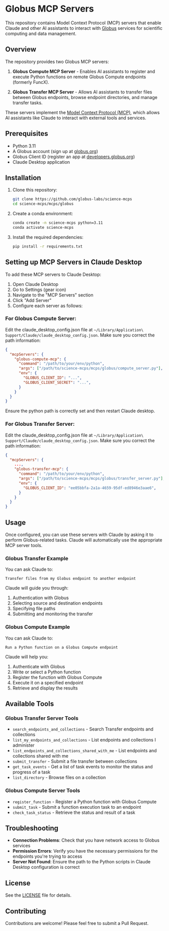 # Globus MCP Servers

This repository contains Model Context Protocol (MCP) servers that enable Claude and other AI assistants to interact with [Globus](https://www.globus.org/) services for scientific computing and data management.

## Overview

The repository provides two Globus MCP servers:

1. **Globus Compute MCP Server** - Enables AI assistants to register and execute Python functions on remote Globus Compute endpoints (formerly FuncX).

2. **Globus Transfer MCP Server** - Allows AI assistants to transfer files between Globus endpoints, browse endpoint directories, and manage transfer tasks.

These servers implement the [Model Context Protocol (MCP)](https://github.com/anthropics/anthropic-cookbook/tree/main/mcp), which allows AI assistants like Claude to interact with external tools and services.

## Prerequisites

- Python 3.11
- A Globus account (sign up at [globus.org](https://www.globus.org/))
- Globus Client ID (register an app at [developers.globus.org](https://developers.globus.org/))
- Claude Desktop application


## Installation

1. Clone this repository:
   ```bash
   git clone https://github.com/globus-labs/science-mcps
   cd science-mcps/mcps/globus
   ```

2. Create a conda environment:
   ```bash
   conda create -n science-mcps python=3.11
   conda activate science-mcps
   ```

3. Install the required dependencies:
   ```bash
   pip install -r requirements.txt
   ```

## Setting up MCP Servers in Claude Desktop

To add these MCP servers to Claude Desktop:

1. Open Claude Desktop
2. Go to Settings (gear icon)
3. Navigate to the "MCP Servers" section
4. Click "Add Server"
5. Configure each server as follows:

### For Globus Compute Server:

Edit the claude_desktop_config.json file at `~/Library/Application\ Support/Claude/claude_desktop_config.json`. Make sure you correct the path information:

```json
{
  "mcpServers": {
    "globus-compute-mcp": {
      "command": "/path/to/your/env/python",
      "args": ["/path/to/science-mcps/mcps/globus/compute_server.py"],
      "env": {
        "GLOBUS_CLIENT_ID": "...",
        "GLOBUS_CLIENT_SECRET": "...",
      }
    }
  }
}
```


Ensure the python path is correctly set and then restart Claude desktop.

### For Globus Transfer Server:

Edit the claude_desktop_config.json file at `~/Library/Application\ Support/Claude/claude_desktop_config.json`. Make sure you correct the path information:

```json
{
  "mcpServers": {
    ...,
    "globus-transfer-mcp": {
      "command": "/path/to/your/env/python",
      "args": ["/path/to/science-mcps/mcps/globus/transfer_server.py"],
      "env": {
        "GLOBUS_CLIENT_ID": "ee05bbfa-2a1a-4659-95df-ed8946e3aae6",
      }
    }
  }
}
```

## Usage

Once configured, you can use these servers with Claude by asking it to perform Globus-related tasks. Claude will automatically use the appropriate MCP server tools.

### Globus Transfer Example

You can ask Claude to:

```
Transfer files from my Globus endpoint to another endpoint
```

Claude will guide you through:
1. Authentication with Globus
2. Selecting source and destination endpoints
3. Specifying file paths
4. Submitting and monitoring the transfer

### Globus Compute Example

You can ask Claude to:

```
Run a Python function on a Globus Compute endpoint
```

Claude will help you:
1. Authenticate with Globus
2. Write or select a Python function
3. Register the function with Globus Compute
4. Execute it on a specified endpoint
5. Retrieve and display the results

## Available Tools

### Globus Transfer Server Tools

- `search_endpoints_and_collections` - Search Transfer endpoints and collections
- `list_my_endpoints_and_collections` - List endpoints and collections I administer
- `list_endpoints_and_collections_shared_with_me` - List endpoints and collections shared with me
- `submit_transfer` - Submit a file transfer between collections
- `get_task_events` - Get a list of task events to monitor the status and progress of a task
- `list_directory` - Browse files on a collection

### Globus Compute Server Tools

- `register_function` - Register a Python function with Globus Compute
- `submit_task` - Submit a function execution task to an endpoint
- `check_task_status` - Retrieve the status and result of a task

## Troubleshooting

- **Connection Problems**: Check that you have network access to Globus services
- **Permission Errors**: Verify you have the necessary permissions for the endpoints you're trying to access
- **Server Not Found**: Ensure the path to the Python scripts in Claude Desktop configuration is correct

## License

See the [LICENSE](../../LICENSE) file for details.

## Contributing

Contributions are welcome! Please feel free to submit a Pull Request.
